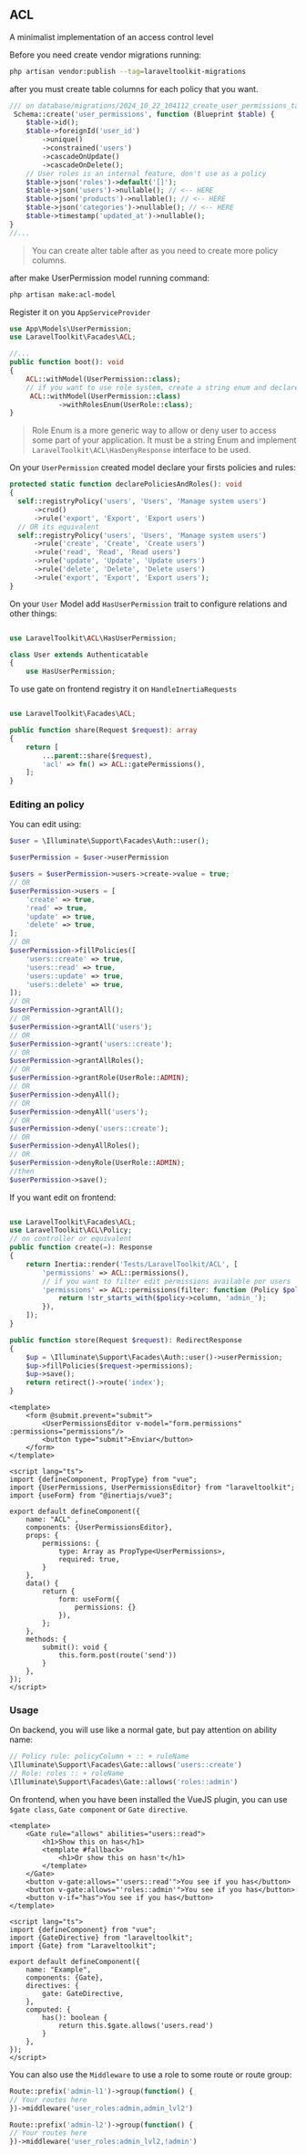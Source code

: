 ## ACL
A minimalist implementation of an access control level

Before you need create vendor migrations running:
```bash
php artisan vendor:publish --tag=laraveltoolkit-migrations
```

after you must create table columns for each policy that you want.
```php
/// on database/migrations/2024_10_22_104112_create_user_permissions_table
 Schema::create('user_permissions', function (Blueprint $table) {
    $table->id();
    $table->foreignId('user_id')
        ->unique()
        ->constrained('users')
        ->cascadeOnUpdate()
        ->cascadeOnDelete();
    // User roles is an internal feature, don't use as a policy
    $table->json('roles')->default('[]');
    $table->json('users')->nullable(); // <-- HERE
    $table->json('products')->nullable(); // <-- HERE
    $table->json('categories')->nullable(); // <-- HERE
    $table->timestamp('updated_at')->nullable();
}
//...
```
> You can create alter table after as you need to create more policy columns.

after make UserPermission model running command:
```bash
php artisan make:acl-model
```

Register it on you `AppServiceProvider`
```php
use App\Models\UserPermission;
use LaravelToolkit\Facades\ACL;

//...
public function boot(): void
{
    ACL::withModel(UserPermission::class);
    // if you want to use role system, create a string enum and declare its FQN here
     ACL::withModel(UserPermission::class)
            ->withRolesEnum(UserRole::class);
}
```
> Role Enum is a more generic way to allow or deny user to access some part of your application.
> It must be a string Enum and implement `LaravelToolkit\ACL\HasDenyResponse` interface to be used. 

On your `UserPermission` created model declare your firsts policies and rules:
```php
protected static function declarePoliciesAndRoles(): void
{
  self::registryPolicy('users', 'Users', 'Manage system users')
      ->crud()
      ->rule('export', 'Export', 'Export users')
  // OR its equivalent
  self::registryPolicy('users', 'Users', 'Manage system users')
      ->rule('create', 'Create', 'Create users')
      ->rule('read', 'Read', 'Read users')
      ->rule('update', 'Update', 'Update users')
      ->rule('delete', 'Delete', 'Delete users')
      ->rule('export', 'Export', 'Export users');
}
```

On your `User` Model add `HasUserPermission` trait to configure relations and other things:
```php

use LaravelToolkit\ACL\HasUserPermission;

class User extends Authenticatable
{
    use HasUserPermission;
```

To use gate on frontend registry it on `HandleInertiaRequests`
```php

use LaravelToolkit\Facades\ACL;

public function share(Request $request): array
{
    return [
        ...parent::share($request),
        'acl' => fn() => ACL::gatePermissions(),
    ];
}
```

### Editing an policy

You can edit using:
```php
$user = \Illuminate\Support\Facades\Auth::user();

$userPermission = $user->userPermission

$users = $userPermission->users->create->value = true;
// OR
$userPermission->users = [
    'create' => true,
    'read' => true,
    'update' => true,
    'delete' => true,
];
// OR
$userPermission->fillPolicies([
    'users::create' => true,
    'users::read' => true,
    'users::update' => true,
    'users::delete' => true,
]);
// OR
$userPermission->grantAll();
// OR
$userPermission->grantAll('users');
// OR
$userPermission->grant('users::create');
// OR
$userPermission->grantAllRoles();
// OR
$userPermission->grantRole(UserRole::ADMIN);
// OR
$userPermission->denyAll();
// OR
$userPermission->denyAll('users');
// OR
$userPermission->deny('users::create');
// OR
$userPermission->denyAllRoles();
// OR
$userPermission->denyRole(UserRole::ADMIN);
//then
$userPermission->save();
```

If you want edit on frontend:

```php

use LaravelToolkit\Facades\ACL;
use LaravelToolkit\ACL\Policy;
// on controller or equivalent
public function create(=): Response
{
    return Inertia::render('Tests/LaravelToolkit/ACL', [
        'permissions' => ACL::permissions(),
        // if you want to filter edit permissions available por users
        'permissions' => ACL::permissions(filter: function (Policy $policy) {
            return !str_starts_with($policy->column, 'admin_');
        }),
    ]);
}

public function store(Request $request): RedirectResponse
{
    $up = \Illuminate\Support\Facades\Auth::user()->userPermission;
    $up->fillPolicies($request->permissions);
    $up->save();
    return retirect()->route('index');
}
```

```vue
<template>
    <form @submit.prevent="submit">
        <UserPermissionsEditor v-model="form.permissions" :permissions="permissions"/>
        <button type="submit">Enviar</button>
    </form>
</template>

<script lang="ts">
import {defineComponent, PropType} from "vue";
import {UserPermissions, UserPermissionsEditor} from "laraveltoolkit";
import {useForm} from "@inertiajs/vue3";

export default defineComponent({
    name: "ACL" ,
    components: {UserPermissionsEditor},
    props: {
        permissions: {
            type: Array as PropType<UserPermissions>,
            required: true,
        }
    },
    data() {
        return {
            form: useForm({
                permissions: {}
            }),
        };
    },
    methods: {
        submit(): void {
            this.form.post(route('send'))
        }
    },
});
</script>
```

### Usage

On backend, you will use like a normal gate, but pay attention on ability name:
```php
// Policy rule: policyColumn + :: + ruleName
\Illuminate\Support\Facades\Gate::allows('users::create')
// Role: roles :: + roleName
\Illuminate\Support\Facades\Gate::allows('roles::admin')
```

On frontend, when you have been installed the VueJS plugin, you can use `$gate class`, `Gate component` or `Gate directive`.

```vue
<template>
    <Gate rule="allows" abilities="users::read">
        <h1>Show this on has</h1>
        <template #fallback>
            <h1>Or show this on hasn't</h1>
        </template>
    </Gate>
    <button v-gate:allows="'users::read'">You see if you has</button>
    <button v-gate:allows="'roles::admin'">You see if you has</button>
    <button v-if="has">You see if you has</button>
</template>

<script lang="ts">
import {defineComponent} from "vue";
import {GateDirective} from "laraveltoolkit";
import {Gate} from "Laraveltoolkit";

export default defineComponent({
    name: "Example",
    components: {Gate},
    directives: {
        gate: GateDirective,
    },
    computed: {
        has(): boolean {
            return this.$gate.allows('users.read')
        }
    },
});
</script>
```

You can also use the `Middleware` to use a role to some route or route group:
```php
Route::prefix('admin-l1')->group(function() {
// Your routes here
})->middleware('user_roles:admin,admin_lvl2')

Route::prefix('admin-l2')->group(function() {
// Your routes here
})->middleware('user_roles:admin_lvl2,!admin')
```


